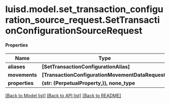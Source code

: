 # luisd.model.set_transaction_configuration_source_request.SetTransactionConfigurationSourceRequest

#### Properties
Name | Type | Description | Notes
------------ | ------------- | ------------- | -------------
**aliases** | **[SetTransactionConfigurationAlias]** |  | 
**movements** | **[TransactionConfigurationMovementDataRequest]** |  | 
**properties** | **{str: (PerpetualProperty,)}, none_type** |  | [optional] 

[[Back to Model list]](../../README.md#documentation-for-models) [[Back to API list]](../../README.md#documentation-for-api-endpoints) [[Back to README]](../../README.md)

